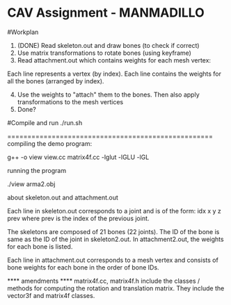 CAV Assignment - MANMADILLO
===

#Workplan
1. (DONE) Read skeleton.out and draw bones (to check if correct)
2. Use matrix transformations to rotate bones (using keyframe)
3. Read attachment.out which contains weights for each mesh vertex:

Each line represents a vertex (by index). Each line contains the weights for all the bones (arranged by index).

4. Use the weights to "attach" them to the bones. Then also apply transformations to the mesh vertices
5. Done?

#Compile and run
./run.sh






===================================================
compiling the demo program:

g++ -o view view.cc matrix4f.cc -lglut -lGLU -lGL

running the program

./view arma2.obj   


about  skeleton.out  and attachment.out 
	
Each line in skeleton.out corresponds to a joint and is of the form:
idx x y z prev where prev is the index of the previous joint.

The skeletons are composed of 21 bones (22 joints).
The ID of the bone is same as the ID of the joint in skeleton2.out. 
In attachment2.out, the weights for each bone is listed.    

Each line in attachment.out corresponds to a mesh vertex and
consists of bone weights for each bone in the order of bone IDs.

**** amendments ****
matrix4f.cc, matrix4f.h include the classes / methods for computing
the rotation and translation matrix. They include the vector3f and
matrix4f classes.
